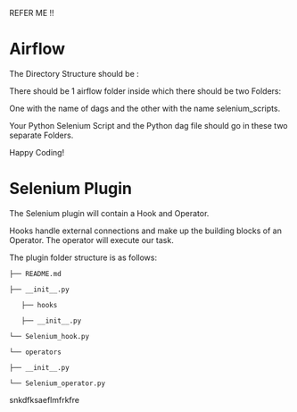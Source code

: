 REFER ME !!

# Airflow

The Directory Structure should be :

There should be 1 airflow folder inside which there should be two Folders:

One with the name of dags and the other with the name selenium_scripts.

Your Python Selenium Script and the Python dag file should go in these two separate Folders.

Happy Coding!

# Selenium Plugin

The Selenium plugin will contain a Hook and Operator.

Hooks handle external connections and make up the building blocks of an Operator. The operator will execute our task. 

The plugin folder structure is as follows:


    ├── README.md

    ├── __init__.py

       ├── hooks

       ├── __init__.py

    └── Selenium_hook.py

    └── operators

    ├── __init__.py

    └── Selenium_operator.py


snkdfksaeflmfrkfre

